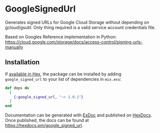 # GoogleSignedUrl

Generates signed URLs for Google Cloud Storage without depending on gcloud/gsutil.
Only thing required is a valid service account credentials file.

Based on Googles Reference implementation in Python:
https://cloud.google.com/storage/docs/access-control/signing-urls-manually

## Installation

If [available in Hex](https://hex.pm/docs/publish), the package can be installed
by adding `google_signed_url` to your list of dependencies in `mix.exs`:

```elixir
def deps do
  [
    {:google_signed_url, "~> 1.0.1"}
  ]
end
```

Documentation can be generated with [ExDoc](https://github.com/elixir-lang/ex_doc)
and published on [HexDocs](https://hexdocs.pm). Once published, the docs can
be found at <https://hexdocs.pm/google_signed_url>.

